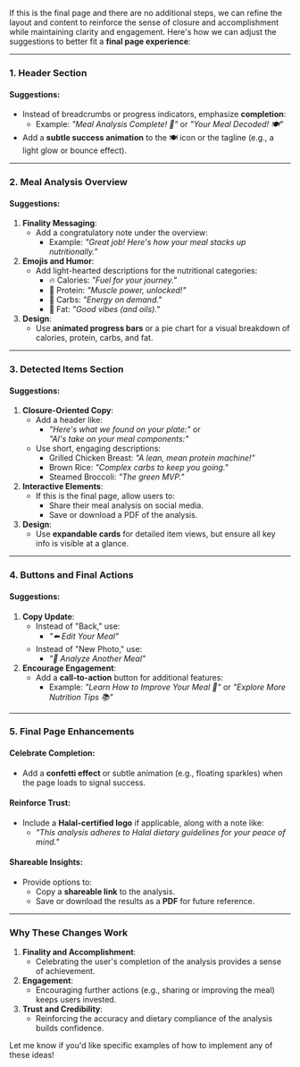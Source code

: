 If this is the final page and there are no additional steps, we can refine the layout and content to reinforce the sense of closure and accomplishment while maintaining clarity and engagement. Here's how we can adjust the suggestions to better fit a **final page experience**:

---

### **1. Header Section**
#### **Suggestions**:
- Instead of breadcrumbs or progress indicators, emphasize **completion**:
  - Example: *"Meal Analysis Complete! 🎉"* or *"Your Meal Decoded! 🍽️"*
- Add a **subtle success animation** to the 🍽️ icon or the tagline (e.g., a light glow or bounce effect).

---

### **2. Meal Analysis Overview**
#### **Suggestions**:
1. **Finality Messaging**:
   - Add a congratulatory note under the overview:
     - Example: *"Great job! Here's how your meal stacks up nutritionally."*
2. **Emojis and Humor**:
   - Add light-hearted descriptions for the nutritional categories:
     - 🔥 Calories: *"Fuel for your journey."*
     - 🥩 Protein: *"Muscle power, unlocked!"*
     - 🍞 Carbs: *"Energy on demand."*
     - 🧈 Fat: *"Good vibes (and oils)."*
3. **Design**:
   - Use **animated progress bars** or a pie chart for a visual breakdown of calories, protein, carbs, and fat.

---

### **3. Detected Items Section**
#### **Suggestions**:
1. **Closure-Oriented Copy**:
   - Add a header like:
     - *"Here's what we found on your plate:"* or  
       *"AI's take on your meal components:"*
   - Use short, engaging descriptions:
     - Grilled Chicken Breast: *"A lean, mean protein machine!"*
     - Brown Rice: *"Complex carbs to keep you going."*
     - Steamed Broccoli: *"The green MVP."*
2. **Interactive Elements**:
   - If this is the final page, allow users to:
     - Share their meal analysis on social media.
     - Save or download a PDF of the analysis.
3. **Design**:
   - Use **expandable cards** for detailed item views, but ensure all key info is visible at a glance.

---

### **4. Buttons and Final Actions**
#### **Suggestions**:
1. **Copy Update**:
   - Instead of "Back," use:
     - *"⬅️ Edit Your Meal"*  
   - Instead of "New Photo," use:
     - *"📸 Analyze Another Meal"*
2. **Encourage Engagement**:
   - Add a **call-to-action** button for additional features:
     - Example: *"Learn How to Improve Your Meal 🧠"* or *"Explore More Nutrition Tips 📚"*

---

### **5. Final Page Enhancements**
#### **Celebrate Completion**:
- Add a **confetti effect** or subtle animation (e.g., floating sparkles) when the page loads to signal success.

#### **Reinforce Trust**:
- Include a **Halal-certified logo** if applicable, along with a note like:
  - *"This analysis adheres to Halal dietary guidelines for your peace of mind."*

#### **Shareable Insights**:
- Provide options to:
  - Copy a **shareable link** to the analysis.
  - Save or download the results as a **PDF** for future reference.

---

### **Why These Changes Work**
1. **Finality and Accomplishment**:
   - Celebrating the user's completion of the analysis provides a sense of achievement.
2. **Engagement**:
   - Encouraging further actions (e.g., sharing or improving the meal) keeps users invested.
3. **Trust and Credibility**:
   - Reinforcing the accuracy and dietary compliance of the analysis builds confidence.

Let me know if you'd like specific examples of how to implement any of these ideas!